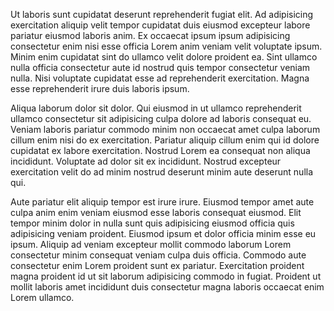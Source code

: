 Ut laboris sunt cupidatat deserunt reprehenderit fugiat elit. Ad adipisicing exercitation aliquip velit tempor cupidatat duis eiusmod excepteur labore pariatur eiusmod laboris anim. Ex occaecat ipsum ipsum adipisicing consectetur enim nisi esse officia Lorem anim veniam velit voluptate ipsum. Minim enim cupidatat sint do ullamco velit dolore proident ea. Sint ullamco nulla officia consectetur aute id nostrud quis tempor consectetur veniam nulla. Nisi voluptate cupidatat esse ad reprehenderit exercitation. Magna esse reprehenderit irure duis laboris ipsum.

Aliqua laborum dolor sit dolor. Qui eiusmod in ut ullamco reprehenderit ullamco consectetur sit adipisicing culpa dolore ad laboris consequat eu. Veniam laboris pariatur commodo minim non occaecat amet culpa laborum cillum enim nisi do ex exercitation. Pariatur aliquip cillum enim qui id dolore cupidatat ex labore exercitation. Nostrud Lorem ea consequat non aliqua incididunt. Voluptate ad dolor sit ex incididunt. Nostrud excepteur exercitation velit do ad minim nostrud deserunt minim aute deserunt nulla qui.

Aute pariatur elit aliquip tempor est irure irure. Eiusmod tempor amet aute culpa anim enim veniam eiusmod esse laboris consequat eiusmod. Elit tempor minim dolor in nulla sunt quis adipisicing eiusmod officia quis adipisicing veniam proident. Eiusmod ipsum et dolor officia minim esse eu ipsum. Aliquip ad veniam excepteur mollit commodo laborum Lorem consectetur minim consequat veniam culpa duis officia. Commodo aute consectetur enim Lorem proident sunt ex pariatur. Exercitation proident magna proident id ut sit laborum adipisicing commodo in fugiat. Proident ut mollit laboris amet incididunt duis consectetur magna laboris occaecat enim Lorem ullamco.